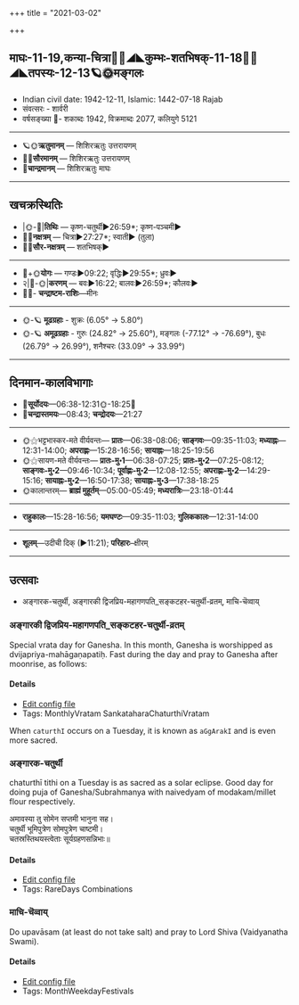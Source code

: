 +++
title = "2021-03-02"

+++
## माघः-11-19,कन्या-चित्रा🌛🌌◢◣कुम्भः-शतभिषक्-11-18🌌🌞◢◣तपस्यः-12-13🪐🌞मङ्गलः
- Indian civil date: 1942-12-11, Islamic: 1442-07-18 Rajab
- संवत्सरः - शार्वरी
- वर्षसङ्ख्या 🌛- शकाब्दः 1942, विक्रमाब्दः 2077, कलियुगे 5121
___________________
- 🪐🌞**ऋतुमानम्** — शिशिरऋतुः उत्तरायणम्
- 🌌🌞**सौरमानम्** — शिशिरऋतुः उत्तरायणम्
- 🌛**चान्द्रमानम्** — शिशिरऋतुः माघः
___________________


## खचक्रस्थितिः
- |🌞-🌛|**तिथिः** — कृष्ण-चतुर्थी►26:59*; कृष्ण-पञ्चमी►  
- 🌌🌛**नक्षत्रम्** — चित्रा►27:27*; स्वाती► (तुला)  
- 🌌🌞**सौर-नक्षत्रम्** — शतभिषक्►  
___________________
- 🌛+🌞**योगः** — गण्डः►09:22; वृद्धिः►29:55*; ध्रुवः►  
- २|🌛-🌞|**करणम्** — बवः►16:22; बालवः►26:59*; कौलवः►  
- 🌌🌛- **चन्द्राष्टम-राशिः**—मीनः  
___________________
- 🌞-🪐 **मूढग्रहाः** - शुक्रः (6.05° → 5.80°)
- 🌞-🪐 **अमूढग्रहाः** - गुरुः (24.82° → 25.60°), मङ्गलः (-77.12° → -76.69°), बुधः (26.79° → 26.99°), शनैश्चरः (33.09° → 33.99°)
___________________


## दिनमान-कालविभागाः
- 🌅**सूर्योदयः**—06:38-12:31🌞️-18:25🌇  
- 🌛**चन्द्रास्तमयः**—08:43; **चन्द्रोदयः**—21:27  
___________________
- 🌞⚝भट्टभास्कर-मते वीर्यवन्तः— **प्रातः**—06:38-08:06; **साङ्गवः**—09:35-11:03; **मध्याह्नः**—12:31-14:00; **अपराह्णः**—15:28-16:56; **सायाह्नः**—18:25-19:56  
- 🌞⚝सायण-मते वीर्यवन्तः— **प्रातः-मु॰1**—06:38-07:25; **प्रातः-मु॰2**—07:25-08:12; **साङ्गवः-मु॰2**—09:46-10:34; **पूर्वाह्णः-मु॰2**—12:08-12:55; **अपराह्णः-मु॰2**—14:29-15:16; **सायाह्नः-मु॰2**—16:50-17:38; **सायाह्नः-मु॰3**—17:38-18:25  
- 🌞कालान्तरम्— **ब्राह्मं मुहूर्तम्**—05:00-05:49; **मध्यरात्रिः**—23:18-01:44  
___________________
- **राहुकालः**—15:28-16:56; **यमघण्टः**—09:35-11:03; **गुलिककालः**—12:31-14:00  
___________________
- **शूलम्**—उदीची दिक् (►11:21); **परिहारः**–क्षीरम्  
___________________

## उत्सवाः
- अङ्गारक-चतुर्थी, अङ्गारकी द्विजप्रिय-महागणपति_सङ्कटहर-चतुर्थी-व्रतम्, माचि-चॆव्वाय्
### अङ्गारकी द्विजप्रिय-महागणपति_सङ्कटहर-चतुर्थी-व्रतम्

Special vrata day for Ganesha. In this month, Ganesha is worshipped as dvijapriya-mahāgaṇapatiḥ. Fast during the day and pray to Ganesha after moonrise, as follows:

#### Details
- [Edit config file](https://github.com/jyotisham/adyatithi/tree/master/devatA/gaNapati/description_only/dvijapriya-mahAgaNapati_saGkaTahara-caturthI-vratam.toml)
- Tags: MonthlyVratam SankataharaChaturthiVratam

When `caturthI` occurs on a Tuesday, it is known as `aGgArakI` and is even more sacred.
### अङ्गारक-चतुर्थी

chaturthī tithi on a Tuesday is as sacred as a solar eclipse. Good day for doing puja of Ganesha/Subrahmanya with naivedyam of modakam/millet flour respectively.

अमावस्या तु सोमेन सप्तमी भानुना सह।  
चतुर्थी भूमिपुत्रेण सोमपुत्रेण चाष्टमी।  
चतस्रस्तिथयस्त्वेताः सूर्यग्रहणसन्निभाः॥



#### Details
- [Edit config file](https://github.com/jyotisham/adyatithi/tree/master/time_focus/tithi-vara-combinations/description_only/aGgAraka-caturthI.toml)
- Tags: RareDays Combinations


### माचि-चॆव्वाय्

Do upavāsam (at least do not take salt) and pray to Lord Shiva (Vaidyanatha Swami).

#### Details
- [Edit config file](https://github.com/jyotisham/adyatithi/tree/master/tamil/description_only/mAci~cevvAy.toml)
- Tags: MonthWeekdayFestivals


